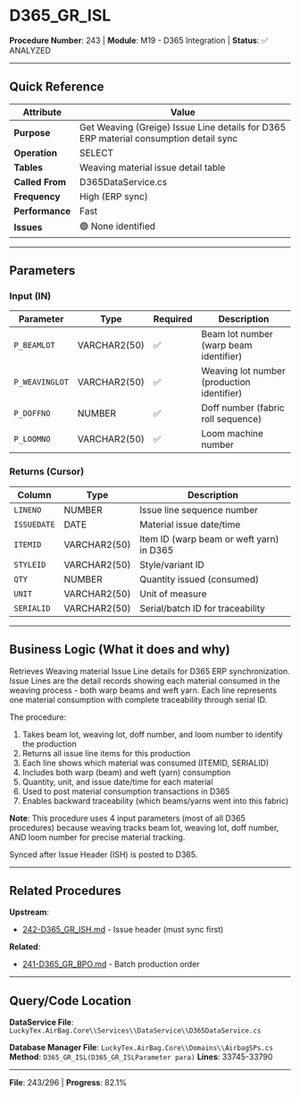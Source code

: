 # D365_GR_ISL

**Procedure Number**: 243 | **Module**: M19 - D365 Integration | **Status**: ✅ ANALYZED

---

## Quick Reference

| Attribute | Value |
|-----------|-------|
| **Purpose** | Get Weaving (Greige) Issue Line details for D365 ERP material consumption detail sync |
| **Operation** | SELECT |
| **Tables** | Weaving material issue detail table |
| **Called From** | D365DataService.cs |
| **Frequency** | High (ERP sync) |
| **Performance** | Fast |
| **Issues** | 🟢 None identified |

---

## Parameters

### Input (IN)

| Parameter | Type | Required | Description |
|-----------|------|----------|-------------|
| `P_BEAMLOT` | VARCHAR2(50) | ✅ | Beam lot number (warp beam identifier) |
| `P_WEAVINGLOT` | VARCHAR2(50) | ✅ | Weaving lot number (production identifier) |
| `P_DOFFNO` | NUMBER | ✅ | Doff number (fabric roll sequence) |
| `P_LOOMNO` | VARCHAR2(50) | ✅ | Loom machine number |

### Returns (Cursor)

| Column | Type | Description |
|--------|------|-------------|
| `LINENO` | NUMBER | Issue line sequence number |
| `ISSUEDATE` | DATE | Material issue date/time |
| `ITEMID` | VARCHAR2(50) | Item ID (warp beam or weft yarn) in D365 |
| `STYLEID` | VARCHAR2(50) | Style/variant ID |
| `QTY` | NUMBER | Quantity issued (consumed) |
| `UNIT` | VARCHAR2(50) | Unit of measure |
| `SERIALID` | VARCHAR2(50) | Serial/batch ID for traceability |

---

## Business Logic (What it does and why)

Retrieves Weaving material Issue Line details for D365 ERP synchronization. Issue Lines are the detail records showing each material consumed in the weaving process - both warp beams and weft yarn. Each line represents one material consumption with complete traceability through serial ID.

The procedure:
1. Takes beam lot, weaving lot, doff number, and loom number to identify the production
2. Returns all issue line items for this production
3. Each line shows which material was consumed (ITEMID, SERIALID)
4. Includes both warp (beam) and weft (yarn) consumption
5. Quantity, unit, and issue date/time for each material
6. Used to post material consumption transactions in D365
7. Enables backward traceability (which beams/yarns went into this fabric)

**Note**: This procedure uses 4 input parameters (most of all D365 procedures) because weaving tracks beam lot, weaving lot, doff number, AND loom number for precise material tracking.

Synced after Issue Header (ISH) is posted to D365.

---

## Related Procedures

**Upstream**:
- [242-D365_GR_ISH.md](./242-D365_GR_ISH.md) - Issue header (must sync first)

**Related**:
- [241-D365_GR_BPO.md](./241-D365_GR_BPO.md) - Batch production order

---

## Query/Code Location

**DataService File**: `LuckyTex.AirBag.Core\\Services\\DataService\\D365DataService.cs`

**Database Manager File**: `LuckyTex.AirBag.Core\\Domains\\AirbagSPs.cs`
**Method**: `D365_GR_ISL(D365_GR_ISLParameter para)`
**Lines**: 33745-33790

---

**File**: 243/296 | **Progress**: 82.1%
